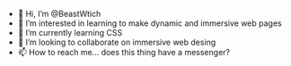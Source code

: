 - 👋 Hi, I’m @BeastWtich
- 👀 I’m interested in learning to make dynamic and immersive web pages
- 🌱 I’m currently learning CSS
- 💞️ I’m looking to collaborate on immersive web desing
- 📫 How to reach me... does this thing have a messenger?

<!---
BeastWtich/BeastWtich is a ✨ special ✨ repository because its `README.md` (this file) appears on your GitHub profile.
You can click the Preview link to take a look at your changes.
--->
